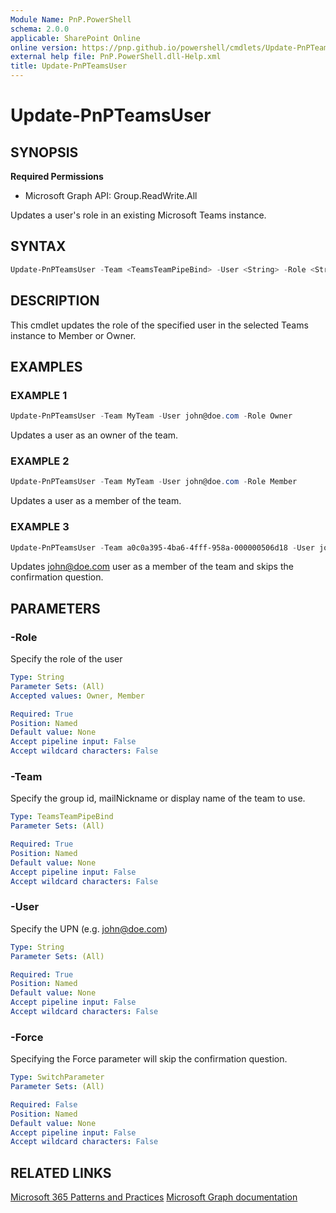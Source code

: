 ```yaml
---
Module Name: PnP.PowerShell
schema: 2.0.0
applicable: SharePoint Online
online version: https://pnp.github.io/powershell/cmdlets/Update-PnPTeamsUser.html
external help file: PnP.PowerShell.dll-Help.xml
title: Update-PnPTeamsUser
---
```

  
# Update-PnPTeamsUser

## SYNOPSIS

**Required Permissions**

  * Microsoft Graph API: Group.ReadWrite.All

Updates a user's role in an existing Microsoft Teams instance.

## SYNTAX

```powershell
Update-PnPTeamsUser -Team <TeamsTeamPipeBind> -User <String> -Role <String> [<CommonParameters>]
```

## DESCRIPTION
This cmdlet updates the role of the specified user in the selected Teams instance to Member or Owner.

## EXAMPLES

### EXAMPLE 1
```powershell
Update-PnPTeamsUser -Team MyTeam -User john@doe.com -Role Owner
```

Updates a user as an owner of the team.

### EXAMPLE 2
```powershell
Update-PnPTeamsUser -Team MyTeam -User john@doe.com -Role Member
```

Updates a user as a member of the team.

### EXAMPLE 3
```powershell
Update-PnPTeamsUser -Team a0c0a395-4ba6-4fff-958a-000000506d18 -User john@doe.com -Role Member -Force
```

Updates john@doe.com user as a member of the team and skips the confirmation question.

## PARAMETERS

### -Role
Specify the role of the user

```yaml
Type: String
Parameter Sets: (All)
Accepted values: Owner, Member

Required: True
Position: Named
Default value: None
Accept pipeline input: False
Accept wildcard characters: False
```

### -Team
Specify the group id, mailNickname or display name of the team to use.

```yaml
Type: TeamsTeamPipeBind
Parameter Sets: (All)

Required: True
Position: Named
Default value: None
Accept pipeline input: False
Accept wildcard characters: False
```

### -User
Specify the UPN (e.g. john@doe.com)

```yaml
Type: String
Parameter Sets: (All)

Required: True
Position: Named
Default value: None
Accept pipeline input: False
Accept wildcard characters: False
```

### -Force
Specifying the Force parameter will skip the confirmation question.

```yaml
Type: SwitchParameter
Parameter Sets: (All)

Required: False
Position: Named
Default value: None
Accept pipeline input: False
Accept wildcard characters: False
```

## RELATED LINKS

[Microsoft 365 Patterns and Practices](https://aka.ms/m365pnp)
[Microsoft Graph documentation](https://learn.microsoft.com/graph/api/team-update-members)


